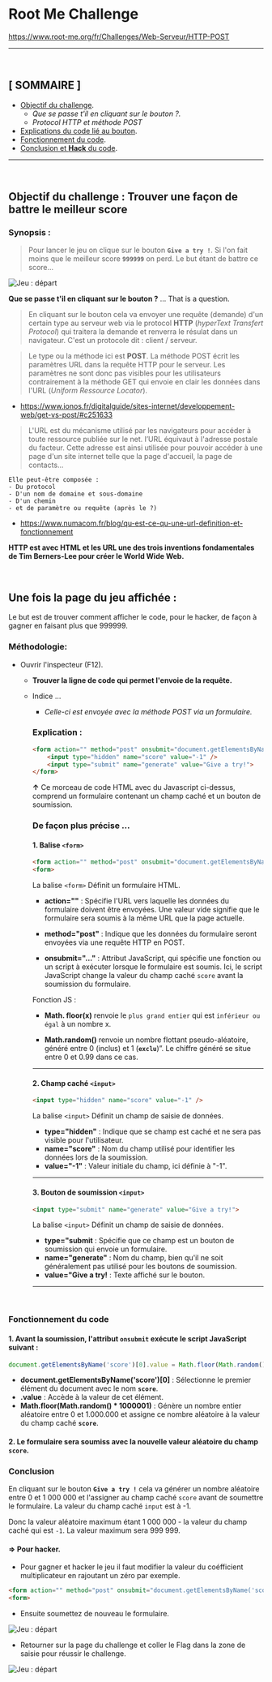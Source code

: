 # Root Me Challenge
https://www.root-me.org/fr/Challenges/Web-Serveur/HTTP-POST

<hr><br>

## [ SOMMAIRE ]

- [Objectif du challenge](#Synopsis).
  - _Que se passe t'il en cliquant sur le bouton ?._
  - _Protocol HTTP et méthode POST_
- [Explications du code lié au bouton](#méthodologie).
- [Fonctionnement du code](#fonctionnement-du-code).
- [Conclusion et **Hack** du code](#conclusion).

<hr>
<br>

## Objectif du challenge : **Trouver une façon de battre le meilleur score**
  
### <a name="Synopsis">Synopsis</a> :  

> Pour lancer le jeu on clique sur le bouton **`Give a try !`**.
Si l'on fait moins que le meilleur score **`999999`** on perd. Le but étant de battre ce score...

![Jeu : départ](./imgs/ChalRootMe_1.jpg)

**Que se passe t'il en cliquant sur le bouton ?** 
... That is a question.

> En cliquant sur le bouton cela va envoyer une requête (demande) d'un certain type au serveur web via le protocol **HTTP** (_hyperText Transfert Protocol_) qui traitera la demande et renverra le résulat dans un navigateur. C'est un protocole dit : client / serveur.  <br>

> Le type ou la méthode ici est **POST**. La méthode POST écrit les paramètres URL dans la requête HTTP pour le serveur. Les paramètres ne sont donc pas visibles pour les utilisateurs contrairement à la méthode GET qui envoie en clair les données dans l'URL (_Uniform Ressource Locator_).

- https://www.ionos.fr/digitalguide/sites-internet/developpement-web/get-vs-post/#c251633
 

> L'URL est du mécanisme utilisé par les navigateurs pour accéder à toute ressource publiée sur le net. l’URL équivaut à l'adresse postale du facteur. Cette adresse est ainsi utilisée pour pouvoir accéder à une page d'un site internet telle que la page d'accueil, la page de contacts... 

    Elle peut-être composée :
    - Du protocol
    - D'un nom de domaine et sous-domaine
    - D'un chemin
    - et de paramètre ou requête (après le ?)  

- https://www.numacom.fr/blog/qu-est-ce-qu-une-url-definition-et-fonctionnement


**HTTP est avec HTML et les URL une des trois inventions fondamentales de Tim Berners-Lee pour créer le World Wide Web.**

<br>

## Une fois la page du jeu affichée :

Le but est de trouver comment afficher le code, pour le hacker, de façon à gagner en faisant plus que 999999.

### Méthodologie: 

- Ouvrir l'inspecteur (F12).
  
    - **Trouver la ligne de code qui permet l'envoie de la requête.** 
    - 
        Indice ...
        - _Celle-ci est envoyée avec la méthode POST via un formulaire._
  
        ### Explication :

        ```html
        <form action="" method="post" onsubmit="document.getElementsByName('score')[0].value = Math.floor(Math.random() * 1000001)">
            <input type="hidden" name="score" value="-1" />
            <input type="submit" name="generate" value="Give a try!">
        </form>
        ```        

       **↑** Ce morceau de code HTML avec du Javascript ci-dessus, comprend un formulaire contenant un champ caché et un bouton de soumission. 
       <br>

       ### De façon plus précise ...

        ####  1. Balise `<form>`

        ```html
        <form action="" method="post" onsubmit="document.getElementsByName('score')[0].value = Math.floor(Math.random() * 1000001)">
        <form>
        ```  
                
        La balise `<form>` Définit un formulaire HTML.

        - **action=""** : Spécifie l'URL vers laquelle les données du formulaire doivent être envoyées. Une valeur vide signifie que le formulaire sera soumis à la même URL que la page actuelle.
  
        - **method="post"** : Indique que les données du formulaire seront envoyées via une requête HTTP en POST.
  
        - **onsubmit="..."** : Attribut JavaScript, qui spécifie une fonction ou un script à exécuter lorsque le formulaire est soumis. Ici, le script JavaScript change la valeur du champ caché `score` avant la soumission du formulaire.
  
        Fonction JS :
        - **Math. floor(x)** renvoie le `plus grand entier` qui est `inférieur ou égal` à un nombre x.
  
        - **Math.random()** renvoie un nombre flottant pseudo-aléatoire, généré entre 0 (inclus) et 1 (**`exclu`**)”. Le chiffre généré se situe entre 0 et 0.99 dans ce cas.

        <hr>

        ####  2. Champ caché  `<input>`
        ```html
        <input type="hidden" name="score" value="-1" />
        ``` 
        La balise `<input>` Définit un champ de saisie de données.

        - **type="hidden"** : Indique que se champ est caché et ne sera pas visible pour l'utilisateur.
        - **name="score"** : Nom du champ utilisé pour identifier les données lors de la soumission.
        - **value="-1"** : Valeur initiale du champ, ici définie à "-1". 

        <hr>

        ####  3. Bouton de soumission `<input>`

        ```html
        <input type="submit" name="generate" value="Give a try!">
        ```
        La balise `<input>` Définit un champ de saisie de données.

        - **type="submit** : Spécifie que ce champ est un bouton de soumission qui envoie un formulaire.
        - **name="generate"** : Nom du champ, bien qu'il ne soit généralement pas utilisé pour les boutons de soumission. 
        - **value="Give a try!** : Texte affiché sur le bouton.
        
        <hr>
        <br>

### Fonctionnement du code

####  1. Avant la soumission, l'attribut **`onsubmit`** exécute le script JavaScript suivant :

```javascript
document.getElementsByName('score')[0].value = Math.floor(Math.random() * 1000001)
```

- **document.getElementsByName('score')[0]** :  Sélectionne le premier élément du document avec le nom **`score`**.
- **.value** : Accède à la valeur de cet élément.
- **Math.floor(Math.random() * 1000001)** : Génère un nombre entier aléatoire entre 0 et 1.000.000 et assigne ce nombre aléatoire à la valeur du champ caché **`score`**.

#### 2. Le formulaire sera soumiss avec la nouvelle valeur aléatoire du champ `score`.

### Conclusion

En cliquant sur le bouton **`Give a try !`** cela va générer un nombre aléatoire entre 0 et 1 000 000 et l'assigner au champ caché `score` avant de soumettre le formulaire. 
La valeur du champ caché `input` est à -1.

Donc la valeur aléatoire maximum étant 1 000 000 - la valeur du champ caché qui est `-1`. La valeur maximum sera 999 999.


####  => Pour hacker.
- Pour gagner et hacker le jeu il faut modifier la valeur du coéfficient multiplicateur en rajoutant un zéro par exemple.

```html
<form action="" method="post" onsubmit="document.getElementsByName('score')[0].value = Math.floor(Math.random() * 100110001)">
<form>
```
- Ensuite soumettez de nouveau le formulaire.

![Jeu : départ](./imgs/ChalRootMe_modif.jpg)

- Retourner sur la page du challenge et coller le Flag dans la zone de saisie pour réussir le challenge.

![Jeu : départ](./imgs/GoodChallenge.jpg)
















